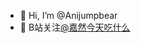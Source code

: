- 👋 Hi, I’m @Anijumpbear
- 👀 B站关注[@嘉然今天吃什么](https://space.bilibili.com/672328094/)


<!---
Anijumpbear/Anijumpbear is a ✨ special ✨ repository because its `README.md` (this file) appears on your GitHub profile.
You can click the Preview link to take a look at your changes.
--->
